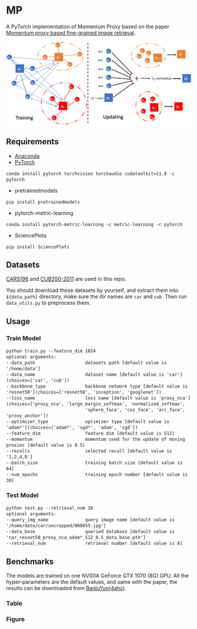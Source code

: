 # MP
A PyTorch implementation of Momentum Proxy based on the paper [Momentum proxy based fine-grained image retrieval]().

![Network Architecture](results/structure.png)

## Requirements
- [Anaconda](https://www.anaconda.com/download/)
- [PyTorch](https://pytorch.org)
```
conda install pytorch torchvision torchaudio cudatoolkit=11.0 -c pytorch
```
- pretrainedmodels
```
pip install pretrainedmodels
```
- pytorch-metric-learning
```
conda install pytorch-metric-learning -c metric-learning -c pytorch
```
- SciencePlots
```
pip install SciencePlots
```

## Datasets
[CARS196](http://ai.stanford.edu/~jkrause/cars/car_dataset.html) and [CUB200-2011](http://www.vision.caltech.edu/visipedia/CUB-200-2011.html) 
are used in this repo.

You should download these datasets by yourself, and extract them into `${data_path}` directory, make sure the dir names are 
`car` and `cub`. Then run `data_utils.py` to preprocess them.

## Usage
### Train Model
```
python train.py --feature_dim 1024
optional arguments:
--data_path                   datasets path [default value is '/home/data']
--data_name                   dataset name [default value is 'car'](choices=['car', 'cub'])
--backbone_type               backbone network type [default value is 'resnet50'](choices=['resnet50', 'inception', 'googlenet'])
--loss_name                   loss name [default value is 'proxy_nca'](choices=['proxy_nca', 'large_margin_softmax', 'normalized_softmax', 
                              'sphere_face', 'cos_face', 'arc_face', 'proxy_anchor'])
--optimizer_type              optimizer type [default value is 'adam*'](choices=['adam*', 'sgd*', 'adam', 'sgd'])
--feature_dim                 feature dim [default value is 512]
--momentum                    momentum used for the update of moving proxies [default value is 0.5]
--recalls                     selected recall [default value is '1,2,4,8']
--batch_size                  training batch size [default value is 64]
--num_epochs                  training epoch number [default value is 30]
```

### Test Model
```
python test.py --retrieval_num 10
optional arguments:
--query_img_name              query image name [default value is '/home/data/car/uncropped/008055.jpg']
--data_base                   queried database [default value is 'car_resnet50_proxy_nca_adam*_512_0.5_data_base.pth']
--retrieval_num               retrieval number [default value is 8]
```

## Benchmarks
The models are trained on one NVIDIA GeForce GTX 1070 (8G) GPU. All the hyper-parameters are the default values, and same
with the paper, the results can be downloaded from [BaiduYun(4ahv)](https://pan.baidu.com/s/1CBuOIOXmf_L8kUbIIhuLhw).

### Table

### Figure